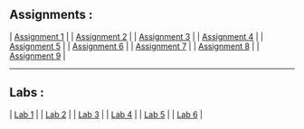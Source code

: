 ## Assignments : 
| [Assignment 1](https://github.com/ajaayushdeku/wt-lab-assignment/tree/master/Assignment/Assignment1) |
| [Assignment 2](https://github.com/ajaayushdeku/wt-lab-assignment/tree/master/Assignment/Assignment2) |
| [Assignment 3](https://github.com/ajaayushdeku/wt-lab-assignment/tree/master/Assignment/Assignment3) |
| [Assignment 4](https://github.com/ajaayushdeku/wt-lab-assignment/tree/master/Assignment/Assignment4) |
| [Assignment 5](https://github.com/ajaayushdeku/wt-lab-assignment/tree/master/Assignment/Assignment5) |
| [Assignment 6](https://github.com/ajaayushdeku/wt-lab-assignment/tree/master/Assignment/Assignment6) |
| [Assignment 7](https://github.com/ajaayushdeku/wt-lab-assignment/tree/master/Assignment/Assignment7) |
| [Assignment 8](https://github.com/ajaayushdeku/wt-lab-assignment/tree/master/Assignment/Assignment8) |
| [Assignment 9](https://github.com/ajaayushdeku/wt-lab-assignment/tree/master/Assignment/Assignment9) |

***
## Labs :
| [Lab 1](https://github.com/ajaayushdeku/wt-lab-assignment/tree/master/Lab/Lab1) |
| [Lab 2](https://github.com/ajaayushdeku/wt-lab-assignment/tree/master/Lab/Lab2) |
| [Lab 3](https://github.com/ajaayushdeku/wt-lab-assignment/tree/master/Lab/Lab3) |
| [Lab 4](https://github.com/ajaayushdeku/wt-lab-assignment/tree/master/Lab/Lab4) |
| [Lab 5](https://github.com/ajaayushdeku/wt-lab-assignment/tree/master/Lab/Lab5) |
| [Lab 6](https://github.com/ajaayushdeku/wt-lab-assignment/tree/master/Lab/Lab6) |